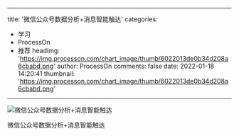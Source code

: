 
---
title: '微信公众号数据分析+消息智能触达'
categories: 
 - 学习
 - ProcessOn
 - 推荐
headimg: 'https://img.processon.com/chart_image/thumb/6022013de0b34d208a6cbabd.png'
author: ProcessOn
comments: false
date: 2022-01-18 14:20:41
thumbnail: 'https://img.processon.com/chart_image/thumb/6022013de0b34d208a6cbabd.png'
---

<div>   
<img class="thumb" alt="微信公众号数据分析+消息智能触达" src="https://img.processon.com/chart_image/thumb/6022013de0b34d208a6cbabd.png" referrerpolicy="no-referrer">
<p>微信公众号数据分析+消息智能触达</p>  
</div>
            